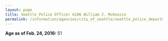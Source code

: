 ```yaml
---
layout: page
title: Seattle Police Officer 6106 William J. McKenzie
permalink: /information/agencies/city_of_seattle/seattle_police_department/copbook/6106/
---
```


**Age as of Feb. 24, 2016:** 51
